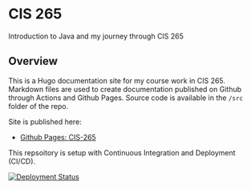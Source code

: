 # CIS 265

Introduction to Java and my journey through CIS 265

## Overview

This is a Hugo documentation site for my course work in CIS 265.  Markdown files are used to create documentation published on Github through Actions and Github Pages.  Source code is available in the `/src` folder of the repo.

Site is published here:

* [Github Pages: CIS-265](https://aaroncroberts.github.io/cis-265/)

This repsoitory is setup with Continuous Integration and Deployment (CI/CD).

[![Deployment Status](https://github.com/aaroncroberts/cis-265/actions/workflows/hugo.yaml/badge.svg)](https://github.com/aaroncroberts/cis-265/actions/workflows/hugo.yaml)